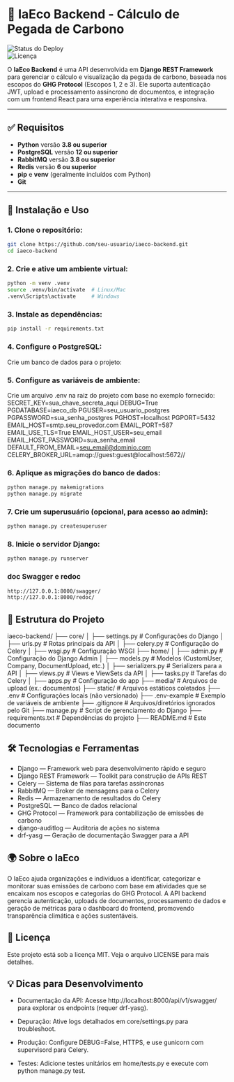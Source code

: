 # 🌱 IaEco Backend - Cálculo de Pegada de Carbono

![Status do Deploy](https://img.shields.io/badge/deploy-online-brightgreen)  
![Licença](https://img.shields.io/badge/license-MIT-blue.svg)

O **IaEco Backend** é uma API desenvolvida em **Django REST Framework** para gerenciar o cálculo e visualização da pegada de carbono, baseada nos escopos do **GHG Protocol** (Escopos 1, 2 e 3). Ele suporta autenticação JWT, upload e processamento assíncrono de documentos, e integração com um frontend React para uma experiência interativa e responsiva.

---

## ✅ Requisitos

- **Python** versão **3.8 ou superior**
- **PostgreSQL** versão **12 ou superior**
- **RabbitMQ** versão **3.8 ou superior**
- **Redis** versão **6 ou superior**
- **pip** e **venv** (geralmente incluídos com Python)
- **Git**

---

## 🚀 Instalação e Uso

### 1. Clone o repositório:

```bash
git clone https://github.com/seu-usuario/iaeco-backend.git
cd iaeco-backend
```

### 2. Crie e ative um ambiente virtual:
```bash
python -m venv .venv
source .venv/bin/activate  # Linux/Mac
.venv\Scripts\activate     # Windows
```

### 3. Instale as dependências:
```bash
pip install -r requirements.txt
```

### 4. Configure o PostgreSQL:

Crie um banco de dados para o projeto:

### 5. Configure as variáveis de ambiente:

Crie um arquivo .env na raiz do projeto com base no exemplo fornecido:
SECRET_KEY=sua_chave_secreta_aqui
DEBUG=True
PGDATABASE=iaeco_db
PGUSER=seu_usuario_postgres
PGPASSWORD=sua_senha_postgres
PGHOST=localhost
PGPORT=5432
EMAIL_HOST=smtp.seu_provedor.com
EMAIL_PORT=587
EMAIL_USE_TLS=True
EMAIL_HOST_USER=seu_email
EMAIL_HOST_PASSWORD=sua_senha_email
DEFAULT_FROM_EMAIL=seu_email@dominio.com
CELERY_BROKER_URL=amqp://guest:guest@localhost:5672//

### 6. Aplique as migrações do banco de dados:
```bash
python manage.py makemigrations
python manage.py migrate
```

### 7. Crie um superusuário (opcional, para acesso ao admin):
```bash
python manage.py createsuperuser
```

### 8. Inicie o servidor Django:
```bash
python manage.py runserver
```


### doc Swagger e redoc
```bash
http://127.0.0.1:8000/swagger/
http://127.0.0.1:8000/redoc/
```


## 📁 Estrutura do Projeto
iaeco-backend/
├── core/
│   ├── settings.py       # Configurações do Django
│   ├── urls.py          # Rotas principais da API
│   ├── celery.py        # Configuração do Celery
│   ├── wsgi.py          # Configuração WSGI
├── home/
│   ├── admin.py         # Configuração do Django Admin
│   ├── models.py        # Modelos (CustomUser, Company, DocumentUpload, etc.)
│   ├── serializers.py   # Serializers para a API
│   ├── views.py         # Views e ViewSets da API
│   ├── tasks.py         # Tarefas do Celery
│   ├── apps.py          # Configuração do app
├── media/               # Arquivos de upload (ex.: documentos)
├── static/              # Arquivos estáticos coletados
├── .env                 # Configurações locais (não versionado)
├── .env-example         # Exemplo de variáveis de ambiente
├── .gitignore           # Arquivos/diretórios ignorados pelo Git
├── manage.py            # Script de gerenciamento do Django
├── requirements.txt     # Dependências do projeto
├── README.md            # Este documento


## 🛠️ Tecnologias e Ferramentas

 - Django — Framework web para desenvolvimento rápido e seguro
 - Django REST Framework — Toolkit para construção de APIs REST
 - Celery — Sistema de filas para tarefas assíncronas
 - RabbitMQ — Broker de mensagens para o Celery
 - Redis — Armazenamento de resultados do Celery
 - PostgreSQL — Banco de dados relacional
 - GHG Protocol — Framework para contabilização de emissões de carbono
 - django-auditlog — Auditoria de ações no sistema
 - drf-yasg — Geração de documentação Swagger para a API


## 🌍 Sobre o IaEco

O IaEco ajuda organizações e indivíduos a identificar, categorizar e monitorar suas emissões de carbono com base em atividades que se encaixam nos escopos e categorias do GHG Protocol. A API backend gerencia autenticação, uploads de documentos, processamento de dados e geração de métricas para o dashboard do frontend, promovendo transparência climática e ações sustentáveis.


## 📄 Licença

Este projeto está sob a licença MIT. Veja o arquivo LICENSE para mais detalhes.


## 💡 Dicas para Desenvolvimento

 - Documentação da API: Acesse http://localhost:8000/api/v1/swagger/ para explorar os endpoints (requer drf-yasg).

 - Depuração: Ative logs detalhados em core/settings.py para troubleshoot.

 - Produção: Configure DEBUG=False, HTTPS, e use gunicorn com supervisord para Celery.

 - Testes: Adicione testes unitários em home/tests.py e execute com python manage.py test.